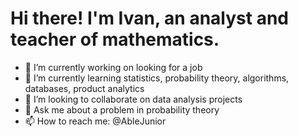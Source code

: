 # Hi there! I'm Ivan, an analyst and teacher of mathematics.


- 🔭 I’m currently working on looking for a job
- 🌱 I’m currently learning statistics, probability theory, algorithms, databases, product analytics
- 👯 I’m looking to collaborate on data analysis projects
- 💬 Ask me about a problem in probability theory 
- 📫 How to reach me: @AbleJunior

